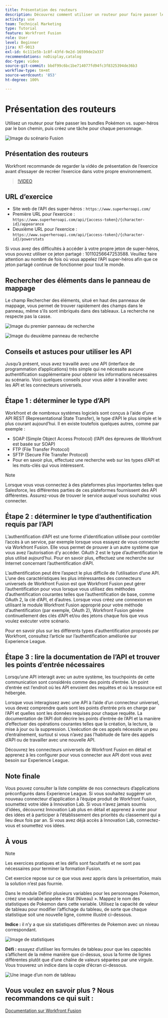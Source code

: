 ```yaml
---
title: Présentation des routeurs
description: Découvrez comment utiliser un routeur pour faire passer les lots de Pokemon vs. super-héros par le bon chemin dans  [!DNL Adobe Workfront Fusion].
activity: use
team: Technical Marketing
type: Tutorial
feature: Workfront Fusion
role: User
level: Beginner
jira: KT-9013
exl-id: 6c111e5b-1c8f-43fd-9e2d-16599de2a337
recommendations: noDisplay,catalog
doc-type: video
source-git-commit: bbdf99c6bc1be714077fd94fc3f8325394de36b3
workflow-type: tm+mt
source-wordcount: '853'
ht-degree: 100%

---
```


# Présentation des routeurs

Utilisez un routeur pour faire passer les bundles Pokémon vs. super-héros par le bon chemin, puis créez une tâche pour chaque personnage.

![Image du scénario Fusion](assets/universal-connectors-and-routing-2.png)

## Présentation des routeurs

Workfront recommande de regarder la vidéo de présentation de l’exercice avant d’essayer de recréer l’exercice dans votre propre environnement.

>[!VIDEO](https://video.tv.adobe.com/v/3416571/?quality=12&learn=on&enablevpops=1&captions=fre_fr)

## URL d’exercice

* Site web de l’API des super-héros : `https://www.superheroapi.com/`
* Première URL pour l’exercice : `https://www.superheroapi.com/api/{access-token}/{character-id}/appearance`
* Deuxième URL pour l’exercice : `https://www.superheroapi.com/api/{access-token}/{character-id}/powerstats`

Si vous avez des difficultés à accéder à votre propre jeton de super-héros, vous pouvez utiliser ce jeton partagé : 10110256647253588. Veuillez faire attention au nombre de fois où vous appelez l’API super-héros afin que ce jeton partagé continue de fonctionner pour tout le monde.



## Rechercher des éléments dans le panneau de mappage

Le champ Rechercher des éléments, situé en haut des panneaux de mappage, vous permet de trouver rapidement des champs dans le panneau, même s’ils sont imbriqués dans des tableaux. La recherche ne respecte pas la casse.

![Image du premier panneau de recherche](assets/universal-connectors-and-routing-3.png)

![Image du deuxième panneau de recherche](assets/universal-connectors-and-routing-4.png)

## Conseils et astuces pour utiliser les API

Jusqu’à présent, vous avez travaillé avec une API (interface de programmation d’applications) très simple qui ne nécessite aucune authentification supplémentaire pour obtenir les informations nécessaires au scénario. Voici quelques conseils pour vous aider à travailler avec les API et les connecteurs universels.

## Étape 1 : déterminer le type d’API

Workfront et de nombreux systèmes logiciels sont conçus à l’aide d’une API REST (Representational State Transfer), le type d’API le plus simple et le plus courant aujourd’hui. Il en existe toutefois quelques autres, comme par exemple :

* SOAP (Simple Object Access Protocol) (l’API des épreuves de Workfront est basée sur SOAP)
* FTP (File Transfer Protocol)
* SFTP (Secure File Transfer Protocol)
* Pour en savoir plus, effectuez une recherche web sur les types d’API et les mots-clés qui vous intéressent.

>[!NOTE]
>
>Lorsque vous vous connectez à des plateformes plus importantes telles que Salesforce, les différentes parties de ces plateformes fournissent des API différentes. Assurez-vous de trouver le service auquel vous souhaitez vous connecter.

## Étape 2 : déterminer le type d’authentification requis par l’API

L’authentification d’API est une forme d’identification utilisée pour contrôler l’accès à un service, par exemple lorsque vous essayez de vous connecter via Workfront Fusion. Elle vous permet de prouver à un autre système que vous avez l’autorisation d’y accéder. OAuth 2 est le type d’authentification le plus utilisé aujourd’hui. Pour en savoir plus, effectuez une recherche sur Internet concernant l’authentification d’API.

L’authentification peut être l’aspect le plus difficile de l’utilisation d’une API. L’une des caractéristiques les plus intéressantes des connecteurs universels de Workfront Fusion est que Workfront Fusion peut gérer l’authentification pour vous lorsque vous utilisez des méthodes d’authentification courantes telles que l’authentification de base, comme OAuth 2, la clé d’API, et d’autres. Lorsque vous créez une connexion en utilisant le module Workfront Fusion approprié pour votre méthode d’authentification (par exemple, OAuth 2), Workfront Fusion génère continuellement des clés d’API et/ou des jetons chaque fois que vous voulez exécuter votre scénario.

Pour en savoir plus sur les différents types d’authentification proposés par Workfront, consultez l’article sur l’authentification améliorée sur Experience League.

## Étape 3 : lire la documentation de l’API et trouver les points d’entrée nécessaires

Lorsqu’une API interagit avec un autre système, les touchpoints de cette communication sont considérés comme des points d’entrée. Un point d’entrée est l’endroit où les API envoient des requêtes et où la ressource est hébergée.

Lorsque vous interagissez avec une API à l’aide d’un connecteur universel, vous devez comprendre quels sont les points d’entrée pris en charge par l’API et quelles sont les données requises pour chaque requête. La documentation de l’API doit décrire les points d’entrée de l’API et la manière d’effectuer des opérations courantes telles que la création, la lecture, la mise à jour ou la suppression. L’exécution de ces appels nécessite un peu d’entraînement, surtout si vous n’avez pas l’habitude de faire des appels d’API ou de travailler avec une nouvelle API.

Découvrez les connecteurs universels de Workfront Fusion en détail et apprenez à les configurer pour vous connecter aux API dont vous avez besoin sur Experience League.

## Note finale

Vous pouvez consulter la liste complète de nos connecteurs d’applications préconfigurés dans Experience League. Si vous souhaitez suggérer un nouveau connecteur d’application à l’équipe produit de Workfront Fusion, soumettez votre idée à Innovation Lab. Si vous n’avez jamais soumis d’idées, découvrez Innovation Lab plus en détail et apprenez à voter pour des idées et à participer à l’établissement des priorités du classement qui a lieu deux fois par an. Si vous avez déjà accès à Innovation Lab, connectez-vous et soumettez vos idées.

## À vous

>[!NOTE]
>
>Les exercices pratiques et les défis sont facultatifs et ne sont pas nécessaires pour terminer la formation Fusion.

Cet exercice repose sur ce que vous avez appris dans la présentation, mais la solution n’est pas fournie.

Dans le module Définir plusieurs variables pour les personnages Pokemon, créez une variable appelée « Stat (Niveau) ». Mappez le nom des statistiques de Pokemon dans cette variable. Utilisez la capacité de valeur de tableau pour modifier l’affichage du tableau, de sorte que chaque statistique soit une nouvelle ligne, comme illustré ci-dessous.

**Indice :** il n’y a que six statistiques différentes de Pokemon avec un niveau correspondant.

![Image de statistiques](assets/universal-connectors-and-routing-5.png)

**Défi :** essayez d’utiliser les formules de tableau pour que les capacités s’affichent de la même manière que ci-dessus, sous la forme de lignes différentes plutôt que d’une chaîne de valeurs séparées par une virgule. Vous trouverez un indice dans la copie d’écran ci-dessous.

![Une image d’un nom de tableau](assets/universal-connectors-and-routing-6.png)

## Vous voulez en savoir plus ? Nous recommandons ce qui suit :

[Documentation sur Workfront Fusion](https://experienceleague.adobe.com/fr/docs/workfront-fusion/using/get-started-with-fusion/understand-workfront-fusion/workfront-fusion-overview)

